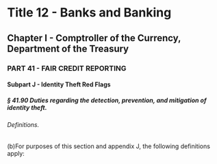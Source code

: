 
# Title 12 - Banks and Banking
## Chapter I - Comptroller of the Currency, Department of the Treasury
### PART 41 - FAIR CREDIT REPORTING
#### Subpart J - Identity Theft Red Flags
##### § 41.90 Duties regarding the detection, prevention, and mitigation of identity theft.
###### Definitions.

(b)For purposes of this section and appendix J, the following definitions apply:
